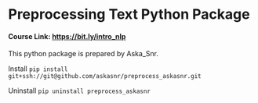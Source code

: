 # Preprocessing Text Python Package

#### Course Link: https://bit.ly/intro_nlp

This python package is prepared by Aska_Snr.


Install
`pip install git+ssh://git@github.com/askasnr/preprocess_askasnr.git`

Uninstall
`pip uninstall preprocess_askasnr`